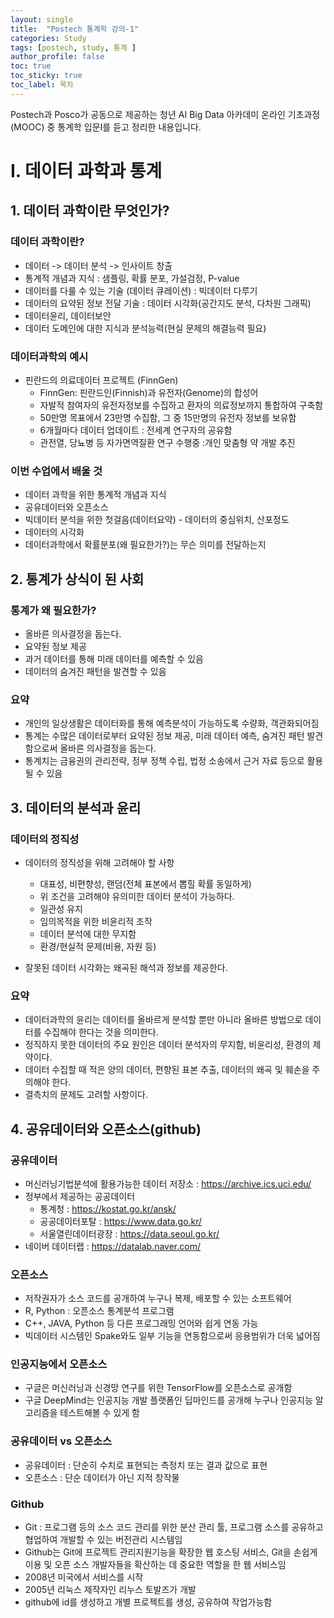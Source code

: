 ```yaml
---
layout: single
title:  "Postech 통계학 강의-1"
categories: Study
tags: [postech, study, 통계 ]
author_profile: false
toc: true
toc_sticky: true
toc_label: 목차
---
```


Postech과 Posco가 공동으로 제공하는 청년 AI Big Data 아카데미 온라인 기초과정(MOOC) 중 통계학 입문I를 듣고 정리한 내용입니다.

# I. 데이터 과학과 통계
## 1. 데이터 과학이란 무엇인가?

### 데이터 과학이란?

- 데이터 -> 데이터 분석 -> 인사이트 창출
- 통계적 개념과 지식 : 샘플링, 확률 분포, 가설검정, P-value
- 데이터를 다룰 수 있는 기술 (데이터 큐레이션) : 빅데이터 다루기
- 데이터의 요약된 정보 전달 기술 : 데이터 시각화(공간지도 분석, 다차원 그래픽)
- 데이터윤리, 데이터보안
- 데이터 도메인에 대한 지식과 분석능력(현실 문제의 해결능력 필요)


### 데이터과학의 예시

- 핀란드의 의료데이터 프로젝트 (FinnGen)
    - FinnGen: 핀란드인(Finnish)과 유전자(Genome)의 합성어
    - 자발적 참여자의 유전자정보를 수집하고 환자의 의료정보까지 통합하여 구축함
    - 50만명 목표에서 23만명 수집함, 그 중 15만명의 유전자 정보를 보유함
    - 6개월마다 데이터 업데이트 : 전세계 연구자의 공유함
    - 관전열, 당뇨병 등 자가면역질환 연구 수행중 :개인 맞춤형 약 개발 추진

### 이번 수업에서 배울 것

- 데이터 과학을 위한 통계적 개념과 지식
- 공유데이터와 오픈소스
- 빅데이터 분석을 위한 첫걸음(데이터요약) - 데이터의 중심위치, 산포정도
- 데이터의 시각화
- 데이터과학에서 확률분포(왜 필요한가?)는 무슨 의미를 전달하는지

## 2. 통계가 상식이 된 사회

### 통계가 왜 필요한가?

- 올바른 의사결정을 돕는다.
- 요약된 정보 제공
- 과거 데이터를 통해 미래 데이터를 예측할 수 있음
- 데이터의 숨겨진 패턴을 발견할 수 있음

### 요약

- 개인의 일상생활은 데이터화를 통해 예측분석이 가능하도록 수량화, 객관화되어짐
- 통계는 수많은 데이터로부터 요약된 정보 제공, 미래 데이터 예측, 숨겨진 패턴 발견 함으로써 올바른 의사결정을 돕는다.
- 통계치는 금융권의 관리전략, 정부 정책 수립, 법정 소송에서 근거 자료 등으로 활용될 수 있음

## 3. 데이터의 분석과 윤리

### 데이터의 정직성

- 데이터의 정직성을 위해 고려해야 할 사항
    - 대표성, 비편향성, 랜덤(전체 표본에서 뽑힐 확률 동일하게)
    - 위 조건을 고려해야 유의미한 데이터 분석이 가능하다.
    - 일관성 유지
    - 임의목적을 위한 비윤리적 조작
    - 데이터 분석에 대한 무지함
    - 환경/현실적 문제(비용, 자원 등)

- 잘못된 데이터 시각화는 왜곡된 해석과 정보를 제공한다.

### 요약

- 데이터과학의 윤리는 데이터를 올바르게 분석할 뿐만 아니라 올바른 방법으로 데이터를 수집해야 한다는 것을 의미한다.
- 정직하지 못한 데이터의 주요 원인은 데이터 분석자의 무지함, 비윤리성, 환경의 제약이다.
- 데이터 수집할 때 적은 양의 데이터, 편향된 표본 추출, 데이터의 왜곡 및 훼손을 주의해야 한다.
- 결측치의 문제도 고려할 사항이다.

## 4. 공유데이터와 오픈소스(github)

### 공유데이터
 - 머신러닝기법분석에 활용가능한 데이터 저장소 : <https://archive.ics.uci.edu/>
 - 정부에서 제공하는 공공데이터
    - 통계청 : <https://kostat.go.kr/ansk/>
    - 공공데이터포탈 : <https://www.data.go.kr/>
    - 서울열린데이터광장 : <https://data.seoul.go.kr/>
- 네이버 데이터랩 : <https://datalab.naver.com/>

### 오픈소스

- 저작권자가 소스 코드를 공개하여 누구나 복제, 배포할 수 있는 소프트웨어
- R, Python : 오픈소스 통계분석 프로그램
- C++, JAVA, Python 등 다른 프로그래밍 언어와 쉽게 연동 가능
- 빅데이터 시스템인 Spake와도 일부 기능을 연동함으로써 응용범위가 더욱 넓어짐

### 인공지능에서 오픈소스

- 구글은 머신러닝과 신경망 연구를 위한 TensorFlow를 오픈소스로 공개함
- 구글 DeepMind는 인공지능 개발 플랫폼인 딥마인드를 공개해 누구나 인공지능 알고리즘을 테스트해볼 수 있게 함

### 공유데이터 vs 오픈소스

- 공유데이터 : 단순히 수치로 표현되는 측정치 또는 결과 값으로 표현
- 오픈소스 : 단순 데이터가 아닌 지적 창작물

### Github

 - Git : 프로그램 등의 소스 코드 관리를 위한 분산 관리 툴, 프로그램 소스를 공유하고 협업하여 개발할 수 있는 버전관리 시스템임
 - Github는 Git에 프로젝트 관리지원기능을 확장한 웹 호스팅 서비스, Git을 손쉽게 이용 및 오픈 소스 개발자들을 확산하는 데 중요한 역할을 한 웹 서비스임
- 2008년 미국에서 서비스를 시작
- 2005년 리눅스 제작자인 리누스 토발즈가 개발
- github에 id를 생성하고 개별 프로젝트를 생성, 공유하여 작업가능함